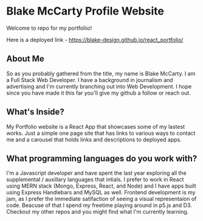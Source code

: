 # Blake McCarty Profile Website

Welcome to repo for my portfoliio!

Here is a deployed link - https://blake-design.github.io/react_portfolio/

## About Me

So as you probably gathered from the title, my name is Blake McCarty. I am a Full Stack Web Developer. I have a background in journalism and advertising and I'm currently branching out into Web Development. I hope since you have made it this far you'll give my github a follow or reach out.

## What's Inside?

My Portfolio website is a React App that showcases some of my lastest works. Just a simple one page site that has links to various ways to contact me and a carousel that holds links and descriptions to deployed apps.

## What programming languages do you work with?

I'm a Javascript developer and have spent the last year exploring all the supplemental / auxillary languages that intials. I prefer to work in React using MERN stack (Mongo, Express, React, and Node) and I have apps built using Express Handlebars and MySQL as well. Frontend development is my jam, as I prefer the immediate satifaction of seeing a visual representaion of code. Beacuse of that I spend my freetime playing around in p5.js and D3. Checkout my other repos and you might find what I'm currently learning.
